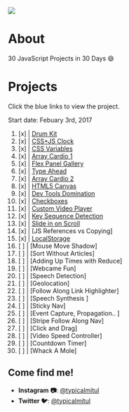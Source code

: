 ![](https://javascript30.com/images/JS3-social-share.png)

# About

30 JavaScript Projects in 30 Days :smile:

# Projects

Click the blue links to view the project. 

Start date: Febuary 3rd, 2017

1.  [x] | [Drum Kit](https://mitul-js30.surge.sh/01%20-%20JavaScript%20Drum%20Kit/index.html)
2.  [x] | [CSS+JS Clock](https://mitul-js30.surge.sh/02%20-%20JS%20+%20CSS%20Clock/index.html)
3.  [x] | [CSS Variables](https://mitul-js30.surge.sh/03%20-%20CSS%20Variables/index.html)
4.  [x] | [Array Cardio 1](https://mitul-js30.surge.sh/04%20-%20Array%20Cardio%20Day%201/index.html)
5.  [x] | [Flex Panel Gallery](https://mitul-js30.surge.sh/05%20-%20Flex%20Panel%20Gallery/index.html)
6.  [x] | [Type Ahead](https://mitul-js30.surge.sh/06%20-%20Type%20Ahead/index.html)
7.  [x] | [Array Cardio 2](https://mitul-js30.surge.sh/07%20-%20Array%20Cardio%20Day%202/index.html)
8.  [x] | [HTML5 Canvas](https://mitul-js30.surge.sh/08%20-%20Fun%20with%20HTML5%20Canvas/index.html)
9.  [x] | [Dev Tools Domination](https://mitul-js30.surge.sh/09%20-%20Dev%20Tools%20Domination/index.html)
10. [x] | [Checkboxes](https://mitul-js30.surge.sh/10%20-%20Hold%20Shift%20and%20Check%20Checkboxes/index.html)
11. [x] | [Custom Video Player](https://mitul-js30.surge.sh/11%20-%20Custom%20Video%20Player/index.html)
12. [x] | [Key Sequence Detection](http://mitul-js30.surge.sh/12%20-%20Key%20Sequence%20Detection/index.html)
13. [x] | [Slide in on Scroll](http://mitul-js30.surge.sh/13%20-%20Slide%20in%20on%20Scroll/index.html)
14. [x] | [JS References vs Copying]
15. [x] | [LocalStorage](http://mitul-js30.surge.sh/15%20-%20LocalStorage/index.html)
16. [ ] | [Mouse Move Shadow]
17. [ ] | [Sort Without Articles]
18. [ ] | [Adding Up Times with Reduce]
19. [ ] | [Webcame Fun]
20. [ ] | [Speech Detection]
21. [ ] | [Geolocation]
22. [ ] | [Follow Along Link Highlighter]
23. [ ] | [Speech Synthesis ]
24. [ ] | [Sticky Nav]
25. [ ] | [Event Capture, Propagation.. ]
26. [ ] | [Stripe Follow Along Nav]
27. [ ] | [Click and Drag]
28. [ ] | [Video Speed Controller]
29. [ ] | [Countdown Timer]
30. [ ] | [Whack A Mole]

## Come find me!

* **Instagram :camera:**: [@typicalmitul](https://instagram.com/typicalmitul)
* **Twitter :bird:**: [@typicalmitul](https://twitter.com/typicalmitul)